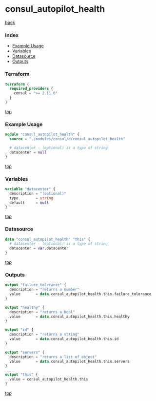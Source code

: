 # consul_autopilot_health

[back](../consul.md)

### Index

- [Example Usage](#example-usage)
- [Variables](#variables)
- [Datasource](#datasource)
- [Outputs](#outputs)

### Terraform

```terraform
terraform {
  required_providers {
    consul = ">= 2.11.0"
  }
}
```

[top](#index)

### Example Usage

```terraform
module "consul_autopilot_health" {
  source = "./modules/consul/d/consul_autopilot_health"

  # datacenter - (optional) is a type of string
  datacenter = null
}
```

[top](#index)

### Variables

```terraform
variable "datacenter" {
  description = "(optional)"
  type        = string
  default     = null
}
```

[top](#index)

### Datasource

```terraform
data "consul_autopilot_health" "this" {
  # datacenter - (optional) is a type of string
  datacenter = var.datacenter
}
```

[top](#index)

### Outputs

```terraform
output "failure_tolerance" {
  description = "returns a number"
  value       = data.consul_autopilot_health.this.failure_tolerance
}

output "healthy" {
  description = "returns a bool"
  value       = data.consul_autopilot_health.this.healthy
}

output "id" {
  description = "returns a string"
  value       = data.consul_autopilot_health.this.id
}

output "servers" {
  description = "returns a list of object"
  value       = data.consul_autopilot_health.this.servers
}

output "this" {
  value = consul_autopilot_health.this
}
```

[top](#index)
